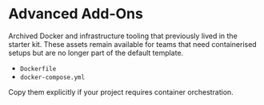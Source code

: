 # Advanced Add-Ons

Archived Docker and infrastructure tooling that previously lived in the starter
kit. These assets remain available for teams that need containerised setups but
are no longer part of the default template.

- `Dockerfile`
- `docker-compose.yml`

Copy them explicitly if your project requires container orchestration.
